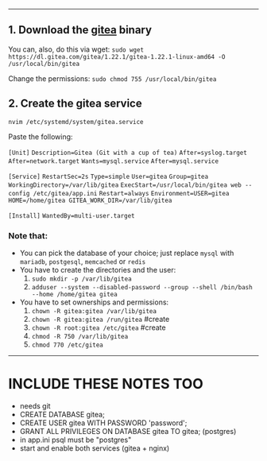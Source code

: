 
---

## 1. Download the [gitea](https://dl.gitea.com/gitea/1.22.1/gitea-1.22.1-linux-amd64) binary

You can, also, do this via wget: `sudo wget https://dl.gitea.com/gitea/1.22.1/gitea-1.22.1-linux-amd64 -O /usr/local/bin/gitea`

Change the permissions: `sudo chmod 755 /usr/local/bin/gitea`

## 2. Create the gitea service

`nvim /etc/systemd/system/gitea.service`

Paste the following:

`[Unit]`
`Description=Gitea (Git with a cup of tea)`
`After=syslog.target`
`After=network.target`
`Wants=mysql.service`
`After=mysql.service`

`[Service]`
`RestartSec=2s`
`Type=simple`
`User=gitea`
`Group=gitea`
`WorkingDirectory=/var/lib/gitea`
`ExecStart=/usr/local/bin/gitea web --config /etc/gitea/app.ini`
`Restart=always`
`Environment=USER=gitea HOME=/home/gitea GITEA_WORK_DIR=/var/lib/gitea`

`[Install]`
`WantedBy=multi-user.target`

### Note that:

- You can pick the database of your choice; just replace `mysql` with `mariadb`, `postgesql`, `memcached` or `redis`
- You have to create the directories and the user:
	1. `sudo mkdir -p /var/lib/gitea`
	2. `adduser --system --disabled-password --group --shell /bin/bash --home /home/gitea gitea`
- You have to set ownerships and permissions:
	1. `chown -R gitea:gitea /var/lib/gitea`
	2. `chown -R gitea:gitea /run/gitea` #create 
	3. `chown -R root:gitea /etc/gitea` #create
	4. `chmod -R 750 /var/lib/gitea`
	5. `chmod 770 /etc/gitea`

---

# INCLUDE THESE NOTES TOO

- needs git
- CREATE DATABASE gitea;
- CREATE USER gitea WITH PASSWORD 'password';
- GRANT ALL PRIVILEGES ON DATABASE gitea TO gitea; (postgres)
- in app.ini psql must be "postgres"
- start and enable both services (gitea + nginx)